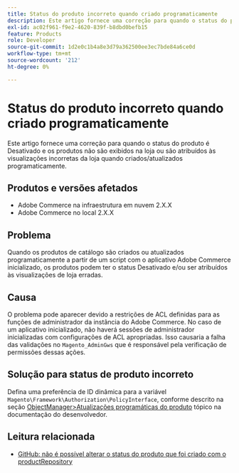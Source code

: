 ```yaml
---
title: Status do produto incorreto quando criado programaticamente
description: Este artigo fornece uma correção para quando o status do produto é Desativado e os produtos não são exibidos na loja ou são atribuídos às visualizações incorretas da loja quando criados/atualizados programaticamente.
exl-id: ac02f961-f9e2-4620-839f-b8dbd0befb15
feature: Products
role: Developer
source-git-commit: 1d2e0c1b4a8e3d79a362500ee3ec7bde84a6ce0d
workflow-type: tm+mt
source-wordcount: '212'
ht-degree: 0%

---
```


# Status do produto incorreto quando criado programaticamente

Este artigo fornece uma correção para quando o status do produto é Desativado e os produtos não são exibidos na loja ou são atribuídos às visualizações incorretas da loja quando criados/atualizados programaticamente.

## Produtos e versões afetados

* Adobe Commerce na infraestrutura em nuvem 2.X.X
* Adobe Commerce no local 2.X.X

## Problema

Quando os produtos de catálogo são criados ou atualizados programaticamente a partir de um script com o aplicativo Adobe Commerce inicializado, os produtos podem ter o status Desativado e/ou ser atribuídos às visualizações de loja erradas.

## Causa

O problema pode aparecer devido a restrições de ACL definidas para as funções de administrador da instância do Adobe Commerce. No caso de um aplicativo inicializado, não haverá sessões de administrador inicializadas com configurações de ACL apropriadas. Isso causaria a falha das validações no `Magento_AdminGws` que é responsável pela verificação de permissões dessas ações.

## Solução para status de produto incorreto

Defina uma preferência de ID dinâmica para a variável `Magento\Framework\Authorization\PolicyInterface`, conforme descrito na seção [ObjectManager>Atualizações programáticas do produto](https://devdocs.magento.com/guides/v2.3/extension-dev-guide/object-manager.html#programmatic-product-updates) tópico na documentação do desenvolvedor.

## Leitura relacionada

* [GitHub: não é possível alterar o status do produto que foi criado com o productRepository](https://github.com/magento/magento2/issues/5664)
